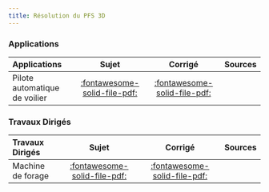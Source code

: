 ```yaml
---
title: Résolution du PFS 3D 
---
```


### Applications 
 
| Applications | Sujet | Corrigé | Sources  | 
| :-------------- | :---: | :-----: | :------: | 
| Pilote automatique de voilier | [:fontawesome-solid-file-pdf:](http://xpessoles-cpge.fr/pdf/Cy_11_Ch_03_PFS_3D_Application_01_Safran_Sujet.pdf) | [:fontawesome-solid-file-pdf:](http://xpessoles-cpge.fr/pdf/Cy_11_Ch_03_PFS_3D_Application_01_Safran_Corrige.pdf) | 

### Travaux Dirigés 
 
| Travaux Dirigés | Sujet | Corrigé | Sources  | 
| :-------------- | :---: | :-----: | :------: | 
| Machine de forage | [:fontawesome-solid-file-pdf:](http://xpessoles-cpge.fr/pdf/Cy_11_Ch_03_PFS_3D_TD_01_Foreuse_Sujet.pdf) | [:fontawesome-solid-file-pdf:](http://xpessoles-cpge.fr/pdf/Cy_11_Ch_03_PFS_3D_TD_01_Foreuse_Corrige.pdf) | 



